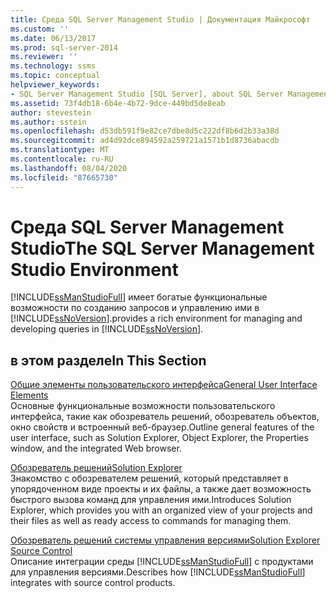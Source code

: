 ```yaml
---
title: Среда SQL Server Management Studio | Документация Майкрософт
ms.custom: ''
ms.date: 06/13/2017
ms.prod: sql-server-2014
ms.reviewer: ''
ms.technology: ssms
ms.topic: conceptual
helpviewer_keywords:
- SQL Server Management Studio [SQL Server], about SQL Server Management Studio
ms.assetid: 73f4db18-6b4e-4b72-9dce-449bd5de8eab
author: stevestein
ms.author: sstein
ms.openlocfilehash: d53db591f9e82ce7dbe8d5c222df8b6d2b33a38d
ms.sourcegitcommit: ad4d92dce894592a259721a1571b1d8736abacdb
ms.translationtype: MT
ms.contentlocale: ru-RU
ms.lasthandoff: 08/04/2020
ms.locfileid: "87665730"
---
```

# <a name="the-sql-server-management-studio-environment"></a><span data-ttu-id="afca5-102">Среда SQL Server Management Studio</span><span class="sxs-lookup"><span data-stu-id="afca5-102">The SQL Server Management Studio Environment</span></span>
  [!INCLUDE[ssManStudioFull](../includes/ssmanstudiofull-md.md)] <span data-ttu-id="afca5-103">имеет богатые функциональные возможности по созданию запросов и управлению ими в [!INCLUDE[ssNoVersion](../includes/ssnoversion-md.md)].</span><span class="sxs-lookup"><span data-stu-id="afca5-103">provides a rich environment for managing and developing queries in [!INCLUDE[ssNoVersion](../includes/ssnoversion-md.md)].</span></span>  
  
## <a name="in-this-section"></a><span data-ttu-id="afca5-104">в этом разделе</span><span class="sxs-lookup"><span data-stu-id="afca5-104">In This Section</span></span>  
 [<span data-ttu-id="afca5-105">Общие элементы пользовательского интерфейса</span><span class="sxs-lookup"><span data-stu-id="afca5-105">General User Interface Elements</span></span>](general-user-interface-elements.md)  
 <span data-ttu-id="afca5-106">Основные функциональные возможности пользовательского интерфейса, такие как обозреватель решений, обозреватель объектов, окно свойств и встроенный веб-браузер.</span><span class="sxs-lookup"><span data-stu-id="afca5-106">Outline general features of the user interface, such as Solution Explorer, Object Explorer, the Properties window, and the integrated Web browser.</span></span>  
  
 [<span data-ttu-id="afca5-107">Обозреватель решений</span><span class="sxs-lookup"><span data-stu-id="afca5-107">Solution Explorer</span></span>](solution/solution-explorer.md)  
 <span data-ttu-id="afca5-108">Знакомство с обозревателем решений, который представляет в упорядоченном виде проекты и их файлы, а также дает возможность быстрого вызова команд для управления ими.</span><span class="sxs-lookup"><span data-stu-id="afca5-108">Introduces Solution Explorer, which provides you with an organized view of your projects and their files as well as ready access to commands for managing them.</span></span>  
  
 [<span data-ttu-id="afca5-109">Обозреватель решений системы управления версиями</span><span class="sxs-lookup"><span data-stu-id="afca5-109">Solution Explorer Source Control</span></span>](../database-engine/solution-explorer-source-control.md)  
 <span data-ttu-id="afca5-110">Описание интеграции среды [!INCLUDE[ssManStudioFull](../includes/ssmanstudiofull-md.md)] с продуктами для управления версиями.</span><span class="sxs-lookup"><span data-stu-id="afca5-110">Describes how [!INCLUDE[ssManStudioFull](../includes/ssmanstudiofull-md.md)] integrates with source control products.</span></span>  
  
  
